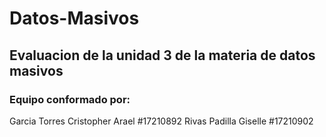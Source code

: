 # Datos-Masivos

## Evaluacion de la unidad 3 de la materia de datos masivos

### Equipo conformado por:

Garcia Torres Cristopher Arael #17210892
Rivas Padilla Giselle #17210902
